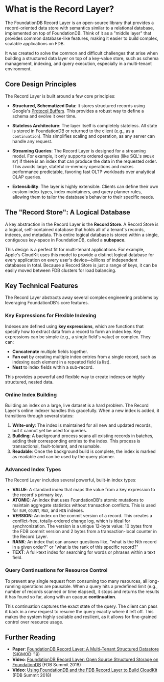 # What is the Record Layer?

The FoundationDB Record Layer is an open-source library that provides a record-oriented data store with semantics similar to a relational database, implemented on top of FoundationDB. Think of it as a "middle layer" that provides common database-like features, making it easier to build complex, scalable applications on FDB.

It was created to solve the common and difficult challenges that arise when building a structured data layer on top of a key-value store, such as schema management, indexing, and query execution, especially in a multi-tenant environment.

## Core Design Principles

The Record Layer is built around a few core principles:

*   **Structured, Schematized Data**: It stores structured records using Google's [Protocol Buffers](https://developers.google.com/protocol-buffers). This provides a robust way to define a schema and evolve it over time.

*   **Stateless Architecture**: The layer itself is completely stateless. All state is stored in FoundationDB or returned to the client (e.g., as a `continuation`). This simplifies scaling and operation, as any server can handle any request.

*   **Streaming Queries**: The Record Layer is designed for a streaming model. For example, it only supports ordered queries (like SQL's `ORDER BY`) if there is an index that can produce the data in the requested order. This avoids large, stateful in-memory operations and makes performance predictable, favoring fast OLTP workloads over analytical OLAP queries.

*   **Extensibility**: The layer is highly extensible. Clients can define their own custom index types, index maintainers, and query planner rules, allowing them to tailor the database's behavior to their specific needs.

## The "Record Store": A Logical Database

A key abstraction in the Record Layer is the **Record Store**. A Record Store is a logical, self-contained database that holds all of a tenant's records, indexes, and metadata. This entire logical database is stored within a single, contiguous key-space in FoundationDB, called a **subspace**.

This design is a perfect fit for multi-tenant applications. For example, Apple's CloudKit uses this model to provide a distinct logical database for every application on every user's device—billions of independent databases in total. Because a Record Store is just a range of keys, it can be easily moved between FDB clusters for load balancing.

## Key Technical Features

The Record Layer abstracts away several complex engineering problems by leveraging FoundationDB's core features.

### Key Expressions for Flexible Indexing

Indexes are defined using **key expressions**, which are functions that specify how to extract data from a record to form an index key. Key expressions can be simple (e.g., a single field's value) or complex. They can:

*   **Concatenate** multiple fields together.
*   **Fan out** by creating multiple index entries from a single record, such as indexing each element in a repeated field (a list).
*   **Nest** to index fields within a sub-record.

This provides a powerful and flexible way to create indexes on highly structured, nested data.

### Online Index Building

Building an index on a large, live dataset is a hard problem. The Record Layer's online indexer handles this gracefully. When a new index is added, it transitions through several states:

1.  **Write-only**: The index is maintained for all new and updated records, but it cannot yet be used for queries.
2.  **Building**: A background process scans all existing records in batches, adding their corresponding entries to the index. This process is transactional, fault-tolerant, and resumable.
3.  **Readable**: Once the background build is complete, the index is marked as readable and can be used by the query planner.

### Advanced Index Types

The Record Layer includes several powerful, built-in index types:

*   **VALUE**: A standard index that maps the value from a key expression to the record's primary key.
*   **ATOMIC**: An index that uses FoundationDB's atomic mutations to maintain aggregate statistics without transaction conflicts. This is used for `SUM`, `COUNT`, `MAX`, and `MIN` indexes.
*   **VERSION**: An index on the commit version of a record. This creates a conflict-free, totally-ordered change log, which is ideal for synchronization. The version is a unique 12-byte value: 10 bytes from the FDB commit version and 2 bytes from a transaction-local counter in the Record Layer.
*   **RANK**: An index that can answer questions like, "what is the Nth record in a given order?" or "what is the rank of this specific record?"
*   **TEXT**: A full-text index for searching for words or phrases within a text field.

### Query Continuations for Resource Control

To prevent any single request from consuming too many resources, all long-running operations are pausable. When a query hits a predefined limit (e.g., number of records scanned or time elapsed), it stops and returns the results it has found so far, along with an opaque **continuation**.

This continuation captures the exact state of the query. The client can pass it back in a new request to resume the query exactly where it left off. This makes the system highly scalable and resilient, as it allows for fine-grained control over resource usage.

## Further Reading

*   **Paper**: [FoundationDB Record Layer: A Multi-Tenant Structured Datastore](https://www.foundationdb.org/files/record-layer-paper.pdf) (SIGMOD '19)
*   **Video**: [FoundationDB Record Layer: Open Source Structured Storage on FoundationDB](https://www.youtube.com/watch?v=SvoUHHM9IKU) (FDB Summit 2018)
*   **Video**: [Using FoundationDB and the FDB Record Layer to Build CloudKit](https://www.youtube.com/watch?v=HLE8chgw6LI) (FDB Summit 2018)
